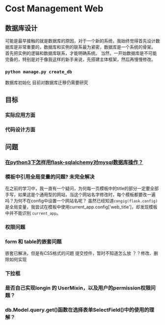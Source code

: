 # Cost Management Web

## 数据库设计
可能是最早接触的就是数据库的原因，对于一个新的系统，我始终觉得首先设计数据库是非常重要的，数据库和实例的联系最为紧密，数据库是一个系统的骨架。
首先把实例的逻辑和数据库联系，才能明确系统。
当然，一开始数据库是不可能完备的，特别是对于像我这样的新手来说，先搭建主体框架，然后再慢慢修改。
### `python manage.py create_db`
数据库初始化
目前对数据库迁移仍需要研究



## 目标
### 实际应用方面
###

### 代码设计方面




## 问题
### [在python3下怎样用flask-sqlalchemy对mysql数据库操作？](https://www.zhihu.com/question/29719547)

### 模板中引用全局变量的问题? **未完全解决**
在之前的学习中，我一直有一个疑问，为何每一页模板中的title的部分一定要全部手写，如果这是个通用型的网站，当这个网站名字修改时，每个模板都要改一遍吗？为何不在config中设置一个网站名呢？
虽然已经知道`congig(flask.config)`是全局变量，我尝试在模板中使用current_app.config['web_title']，却发现模板中并不能识别 `current_app`。
### 权限问题

### form 和 table的嵌套问题
嵌套已解决，但是有CSS格式的问题
提交控件，暂时不知道怎么放
？？修改、删除如何实现

### 下拉框

### 是否自己实现longin 的 UserMixin，以及用户的permission权限问题？

### db.Model.query.get()函数在选择表单SelectField()中的使用的理解？
